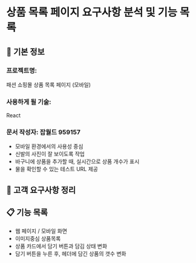 # 상품 목록 페이지 요구사항 분석 및 기능 목록

## 📌 기본 정보
### 프로젝트명: 
패션 쇼핑몰 상품 목록 페이지 (모바일)

### 사용하게 될 기술: 
React

### 문서 작성자: 잡월드 959157 
+ 모바일 환경에서의 사용성 중심
+ 신발의 사진이 잘 보이도록 작업
+ 바구니에 상품을 추가할 때, 실시간으로 상품 개수가 표시
+ 물을 확인할 수 있는 테스트 URL 제공
## 📝 고객 요구사항 정리

## 📋 기능 목록
- 웹 페이지 / 모바일 화면
- 이미지중심 상품목록
- 상품 카드에서 담기 버튼과 담김 상태 변화
- 담기 버튼을 누른 후, 헤더에 담긴 상품의 갯수 변화
 


